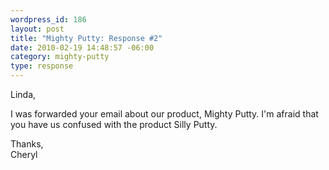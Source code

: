 ```yaml
--- 
wordpress_id: 186
layout: post
title: "Mighty Putty: Response #2"
date: 2010-02-19 14:48:57 -06:00
category: mighty-putty
type: response
---
```

Linda,

I was forwarded your email about our product, Mighty Putty. I'm afraid that you have us confused with the product Silly Putty.

Thanks,  
Cheryl
